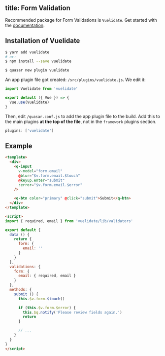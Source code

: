 title: Form Validation
---
Recommended package for Form Validations is `Vuelidate`.
Get started with the [documentation](https://monterail.github.io/vuelidate/).

## Installation of Vuelidate
```bash
$ yarn add vuelidate
# or:
$ npm install --save vuelidate

$ quasar new plugin vuelidate
```
An app plugin file got created: `/src/plugins/vuelidate.js`. We edit it:
```js
import Vuelidate from 'vuelidate'

export default ({ Vue }) => {
  Vue.use(Vuelidate)
}
```
Then, edit `/quasar.conf.js` to add the app plugin file to the build. Add this to the main plugins **at the top of the file**, not in the `framework` plugins section.
```js
plugins: ['vuelidate']
```

## Example

``` html
<template>
  <div>
    <q-input
      v-model="form.email"
      @blur="$v.form.email.$touch"
      @keyup.enter="submit"
      :error="$v.form.email.$error"
    />

    <q-btn color="primary" @click="submit">Submit</q-btn>
  </div>
</template>

<script>
import { required, email } from 'vuelidate/lib/validators'

export default {
  data () {
    return {
      form: {
        email: ''
      }
    }
  },
  validations: {
    form: {
      email: { required, email }
    }
  },
  methods: {
    submit () {
      this.$v.form.$touch()

      if (this.$v.form.$error) {
        this.$q.notify('Please review fields again.')
        return
      }

      // ...
    }
  }
}
</script>
```
